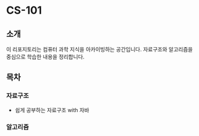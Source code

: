 # CS-101

## 소개
이 리포지토리는 컴퓨터 과학 지식을 아카이빙하는 공간입니다. 자료구조와 알고리즘을 중심으로 학습한 내용을 정리합니다.

## 목차
### 자료구조
- 쉽게 공부하는 자료구조 with 자바

### 알고리즘
